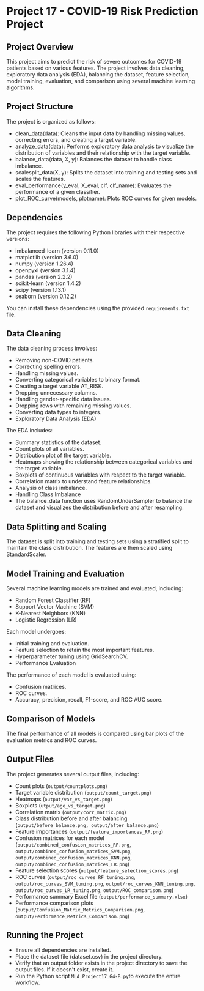 # Project 17 - COVID-19 Risk Prediction Project
## Project Overview
This project aims to predict the risk of severe outcomes for COVID-19 patients based on various features. The project involves data cleaning, exploratory data analysis (EDA), balancing the dataset, feature selection, model training, evaluation, and comparison using several machine learning algorithms.

## Project Structure
The project is organized as follows:
- clean_data(data): Cleans the input data by handling missing values, correcting errors, and creating a target variable.
- analyze_data(data): Performs exploratory data analysis to visualize the distribution of variables and their relationship with the target variable.
- balance_data(data, X, y): Balances the dataset to handle class imbalance.
- scalesplit_data(X, y): Splits the dataset into training and testing sets and scales the features.
- eval_performance(y_eval, X_eval, clf, clf_name): Evaluates the performance of a given classifier.
- plot_ROC_curve(models, plotname): Plots ROC curves for given models.

## Dependencies
The project requires the following Python libraries with their respective versions:
- imbalanced-learn (version 0.11.0)
- matplotlib (version 3.6.0)
- numpy (version 1.26.4)
- openpyxl (version 3.1.4)
- pandas (version 2.2.2)
- scikit-learn (version 1.4.2)
- scipy (version 1.13.1)
- seaborn (version 0.12.2)

You can install these dependencies using the provided `requirements.txt` file.

## Data Cleaning
The data cleaning process involves:
- Removing non-COVID patients.
- Correcting spelling errors.
- Handling missing values.
- Converting categorical variables to binary format.
- Creating a target variable AT_RISK.
- Dropping unnecessary columns.
- Handling gender-specific data issues.
- Dropping rows with remaining missing values.
- Converting data types to integers.
- Exploratory Data Analysis (EDA)

The EDA includes:
- Summary statistics of the dataset.
- Count plots of all variables.
- Distribution plot of the target variable.
- Heatmaps showing the relationship between categorical variables and the target variable.
- Boxplots of continuous variables with respect to the target variable.
- Correlation matrix to understand feature relationships.
- Analysis of class imbalance.
- Handling Class Imbalance
- The balance_data function uses RandomUnderSampler to balance the dataset and visualizes the distribution before and after resampling.

## Data Splitting and Scaling
The dataset is split into training and testing sets using a stratified split to maintain the class distribution. The features are then scaled using StandardScaler.

## Model Training and Evaluation
Several machine learning models are trained and evaluated, including:
- Random Forest Classifier (RF)
- Support Vector Machine (SVM)
- K-Nearest Neighbors (KNN)
- Logistic Regression (LR)

Each model undergoes:
- Initial training and evaluation.
- Feature selection to retain the most important features.
- Hyperparameter tuning using GridSearchCV.
- Performance Evaluation

The performance of each model is evaluated using:
- Confusion matrices.
- ROC curves.
- Accuracy, precision, recall, F1-score, and ROC AUC score.

## Comparison of Models
The final performance of all models is compared using bar plots of the evaluation metrics and ROC curves.

## Output Files
The project generates several output files, including:
- Count plots (`output/countplots.png`)
- Target variable distribution (`output/count_target.png`)
- Heatmaps (`output/var_vs_target.png`)
- Boxplots (`utput/age_vs_target.png`)
- Correlation matrix (`output/corr_matrix.png`)
- Class distribution before and after balancing (`output/before_balance.png, output/after_balance.png`)
- Feature importances (`output/feature_importances_RF.png`)
- Confusion matrices for each model (`output/combined_confusion_matrices_RF.png`, `output/combined_confusion_matrices_SVM.png`, `output/combined_confusion_matrices_KNN.png`, `output/combined_confusion_matrices_LR.png`)
- Feature selection scores (`output/feature_selection_scores.png`)
- ROC curves (`output/roc_curves_RF_tuning.png`, `output/roc_curves_SVM_tuning.png`, `output/roc_curves_KNN_tuning.png`, `output/roc_curves_LR_tuning.png`, `output/ROC_comparison.png`)
- Performance summary Excel file (`output/performance_summary.xlsx`)
- Performance comparison plots (`output/Confusion_Matrix_Metrics_Comparison.png`, `output/Performance_Metrics_Comparison.png`)

## Running the Project
- Ensure all dependencies are installed.
- Place the dataset file (dataset.csv) in the project directory.
- Verify that an output folder exists in the project directory to save the output files. If it doesn't exist, create it.
- Run the Python script `MLA_Project17_G4-B.py`to execute the entire workflow.
